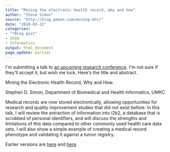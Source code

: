 ```yaml
---
title: "Mining the electronic health record, why and how"
author: "Steve Simon"
source: "http://blog.pmean.com/mining-ehr/"
date: "2018-03-22"
categories:
- "*Blog post"
- 2018
- Informatics
output: html_document
page_update: partial
---
```


I'm submitting a talk to [an upcoming research
conference](http://www.k-state.edu/stats/news/IDAD%202018.html). I'm not
sure if they'll accept it, but wish me luck. Here's the title and
abstract.

<!---More--->

Mining the Electronic Health Record, Why and How.

Stephen D. Simon, Department of Biomedical and Health Informatics, UMKC

Medical records are now stored electronically, allowing opportunities
for research and quality improvement studies that did not exist before.
In this talk, I will review the extraction of information into i2b2, a
database that is scrubbed of personal identifiers, and will discuss the
strengths and limitations of this data compared to other commonly used
health care data sets. I will also show a simple example of creating a
medical record phenotype and validating it against a tumor registry.

Earlier versions are [here][sim1] and [here][sim2].
 
[sim1]: http://blog.pmean.com/mining-ehr/
[sim2]: http://new.pmean.com/mining-ehr/
